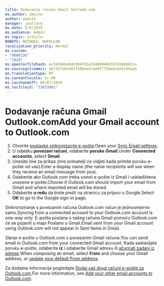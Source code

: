 ```yaml
---
title: Dodavanje računa Gmail Outlook.com
ms.author: daeite
author: daeite
manager: joallard
ms.date: 5/6/2019
ms.audience: Admin
ms.topic: article
ROBOTS: NOINDEX, NOFOLLOW
localization_priority: Normal
ms.custom:
- "9000236"
- "1820"
ms.openlocfilehash: ec541066a0dc6047d1e32409048b3b743dd482ca
ms.sourcegitcommit: eb715fe9cb01f50bde3cae0f7739edcb24c95aad
ms.translationtype: MT
ms.contentlocale: hr-HR
ms.lasthandoff: 05/07/2019
ms.locfileid: "33653801"
---
```

# <a name="add-your-gmail-account-to-outlookcom"></a><span data-ttu-id="99ac3-102">Dodavanje računa Gmail Outlook.com</span><span class="sxs-lookup"><span data-stu-id="99ac3-102">Add your Gmail account to Outlook.com</span></span>

1. <span data-ttu-id="99ac3-103">Otvorite [postavke sinkronizacije e-pošte](https://go.microsoft.com/fwlink/?linkid=875264).</span><span class="sxs-lookup"><span data-stu-id="99ac3-103">Open your [Sync Email settings](https://go.microsoft.com/fwlink/?linkid=875264).</span></span>
2. <span data-ttu-id="99ac3-104">U odjeljku **povezani računi**, odaberite **poruke Gmail**.</span><span class="sxs-lookup"><span data-stu-id="99ac3-104">Under **Connected accounts**, select **Gmail**.</span></span>
3. <span data-ttu-id="99ac3-105">Unesite ime za prikaz (ime primatelji će vidjeti kada primite poruku e-pošte od vas).</span><span class="sxs-lookup"><span data-stu-id="99ac3-105">Enter a display name (the name recipients will see when they receive an email message from you).</span></span>
4. <span data-ttu-id="99ac3-106">Odaberite ako Outlook.com treba uvesti e-pošte iz Gmail i uskladištena uvezene e-pošte.</span><span class="sxs-lookup"><span data-stu-id="99ac3-106">Choose if Outlook.com should import your email from Gmail and where imported email will be stored.</span></span>
5. <span data-ttu-id="99ac3-107">Odaberite **u redu** da biste prešli na stranicu za prijavu u Google.</span><span class="sxs-lookup"><span data-stu-id="99ac3-107">Select **OK** to go to the Google sign-in page.</span></span>

<span data-ttu-id="99ac3-108">Sinkroniziranje s povezanim računa Outlook.com račun je jednosmjerno samo.</span><span class="sxs-lookup"><span data-stu-id="99ac3-108">Syncing from a connected account to your Outlook.com account is one-way only.</span></span> <span data-ttu-id="99ac3-109">E-pošta poslana s vašeg računa Gmail pomoću Outlook.com će se pojaviti u mapi Poslano u Gmail.</span><span class="sxs-lookup"><span data-stu-id="99ac3-109">Email sent from your Gmail account using Outlook.com will not appear in Sent Items in Gmail.</span></span>

<span data-ttu-id="99ac3-110">Slanje e-pošte u Outlook.com s povezanim Gmail računa.</span><span class="sxs-lookup"><span data-stu-id="99ac3-110">You can send email in Outlook.com from your connected Gmail account.</span></span> <span data-ttu-id="99ac3-111">Kada sastavljate poruku e-pošte, odaberite **iz** i odaberite Gmail adresu ili [ažurirati zadani iz adrese](https://go.microsoft.com/fwlink/?linkid=875264).</span><span class="sxs-lookup"><span data-stu-id="99ac3-111">When composing an email, select **From** and choose your Gmail address, or [update your default From address](https://go.microsoft.com/fwlink/?linkid=875264).</span></span>

<span data-ttu-id="99ac3-112">Za dodatne informacije pogledajte [Dodaj vaš drugi računi e-pošte za Outlook.com](https://support.office.com/article/c5224df4-5885-4e79-91ba-523aa743f0ba).</span><span class="sxs-lookup"><span data-stu-id="99ac3-112">For more information, see [Add your other email accounts to Outlook.com](https://support.office.com/article/c5224df4-5885-4e79-91ba-523aa743f0ba).</span></span>